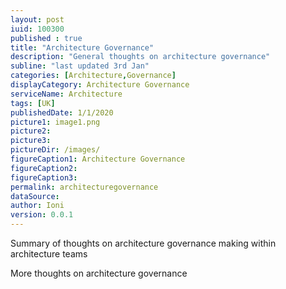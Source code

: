 ```yaml
---
layout: post
iuid: 100300
published : true
title: "Architecture Governance"
description: "General thoughts on architecture governance"
subline: "last updated 3rd Jan"
categories: [Architecture,Governance]
displayCategory: Architecture Governance
serviceName: Architecture
tags: [UK]
publishedDate: 1/1/2020
picture1: image1.png
picture2: 
picture3: 
pictureDir: /images/
figureCaption1: Architecture Governance
figureCaption2: 
figureCaption3: 
permalink: architecturegovernance
dataSource:
author: Ioni
version: 0.0.1
---
```

Summary of thoughts on architecture governance making within architecture teams

<!--more-->

More thoughts on architecture governance